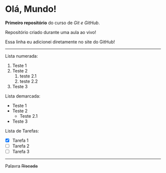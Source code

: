 # Olá, Mundo!
 **Primeiro repositório** do curso de *Git e GitHub*.

 Repositório criado durante uma aula ao vivo!
 
 Essa linha eu adicionei diretamente no site do GitHub!
 
***

Lista numerada:
1. Teste 1
2. Teste 2
   1. teste 2.1
   2. teste 2.2
4. Teste 3

Lista demarcada:
* Teste 1
* Teste 2
   * Teste 2.1
* Teste 3

Lista de Tarefas:
- [x] Tarefa 1
- [ ] Tarefa 2
- [ ] Tarefa 3 

***
Palavra ~~Riscada~~
